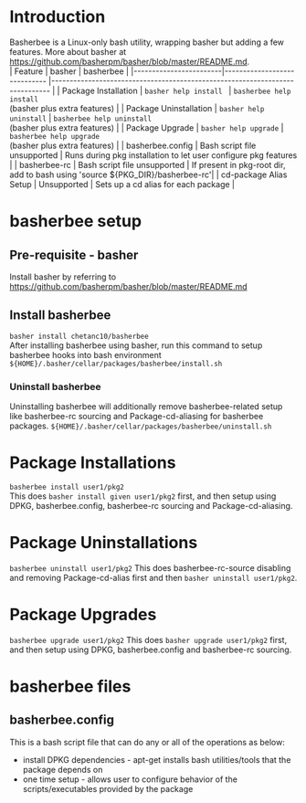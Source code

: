 # Introduction
Basherbee is a Linux-only bash utility, wrapping basher but adding a few features. More about basher at https://github.com/basherpm/basher/blob/master/README.md.  
| Feature                | basher                       | basherbee                                                                     |
|------------------------|----------------------------- |-----------------------------------------------------------------------------  |
| Package Installation   | ```basher help install ```   | ```basherbee help install```<br>(basher plus extra features)                  |
| Package Uninstallation | ```basher help uninstall```  | ```basherbee help uninstall```<br>(basher plus extra features)                |
| Package Upgrade        | ```basher help upgrade```    | ```basherbee help upgrade```<br>(basher plus extra features)                  |
| basherbee.config       | Bash script file unsupported | Runs during pkg installation to let user configure pkg features               |
| basherbee-rc           | Bash script file unsupported | If present in pkg-root dir, add to bash using 'source ${PKG_DIR}/basherbee-rc'|
| cd-package Alias Setup | Unsupported                  | Sets up a cd alias for each package                                           |


# basherbee setup
## Pre-requisite - basher
Install basher by referring to https://github.com/basherpm/basher/blob/master/README.md
## Install basherbee
```basher install chetanc10/basherbee```  
After installing basherbee using basher, run this command to setup basherbee hooks into bash environment
```${HOME}/.basher/cellar/packages/basherbee/install.sh```
### Uninstall basherbee
Uninstalling basherbee will additionally remove basherbee-related setup like basherbee-rc sourcing and Package-cd-aliasing for basherbee packages.
```${HOME}/.basher/cellar/packages/basherbee/uninstall.sh```

# Package Installations
```basherbee install user1/pkg2```  
This does ```basher install given user1/pkg2``` first, and then setup using DPKG, basherbee.config, basherbee-rc sourcing and Package-cd-aliasing.

# Package Uninstallations
```basherbee uninstall user1/pkg2```
This does basherbee-rc-source disabling and removing Package-cd-alias first and then ```basher uninstall user1/pkg2```.

# Package Upgrades
```basherbee upgrade user1/pkg2```
This does ```basher upgrade user1/pkg2``` first, and then setup using DPKG, basherbee.config and basherbee-rc sourcing.

# basherbee files
## basherbee.config
This is a bash script file that can do any or all of the operations as below:  
- install DPKG dependencies - apt-get installs bash utilities/tools that the package depends on
- one time setup - allows user to configure behavior of the scripts/executables provided by the package
